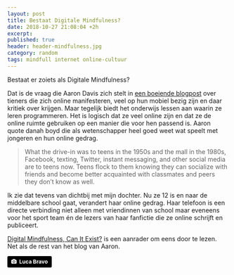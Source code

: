 ```yaml
---
layout: post
title: Bestaat Digitale Mindfulness?
date: 2018-10-27 21:08:04 +2h
excerpt:
published: true
header: header-mindfulness.jpg
category: random
tags: mindfull internet online-cultuur
---
```

Bestaat er zoiets als Digitale Mindfulness?

Dat is de vraag die Aaron Davis zich stelt in [een boeiende blogpost](https://readwriterespond.com/2018/10/digital-mindfulness/) over tieners die zich online manifesteren, veel op hun mobiel bezig zijn en daar kritiek over krijgen. Maar tegelijk biedt het onderwijs lessen aan waarin ze leren programmeren. Het is logisch dat ze veel online zijn en dat ze de online ruimte gebruiken op een manier die voor hen passend is. Aaron quote danah boyd die als wetenschapper heel goed weet wat speelt met jongeren en hun online gedrag. 

> What the drive-in was to teens in the 1950s and the mall in the 1980s, Facebook, texting, Twitter, instant messaging, and other social media are to teens now. Teens flock to them knowing they can socialize with friends and become better acquainted with classmates and peers they don’t know as well.

Ik zie dat tevens van dichtbij met mijn dochter. Nu ze 12 is en naar de middelbare school gaat, verandert haar online gedrag. Haar telefoon is een directe verbinding niet alleen met vriendinnen van school maar eveneens voor het sport team én de lezers van haar fanfictie die ze online schrijft en publiceert. 

[Digital Mindfulness, Can It Exist?](https://readwriterespond.com/2018/10/digital-mindfulness/)  is een aanrader om eens door te lezen. Net als de rest van het blog van Aaron.  

<a style="background-color:black;color:white;text-decoration:none;padding:4px 6px;font-family:-apple-system, BlinkMacSystemFont, &quot;San Francisco&quot;, &quot;Helvetica Neue&quot;, Helvetica, Ubuntu, Roboto, Noto, &quot;Segoe UI&quot;, Arial, sans-serif;font-size:12px;font-weight:bold;line-height:1.2;display:inline-block;border-radius:3px" href="https://unsplash.com/@lucabravo?utm_medium=referral&amp;utm_campaign=photographer-credit&amp;utm_content=creditBadge" target="_blank" rel="noopener noreferrer" title="Download free do whatever you want high-resolution photos from Luca Bravo"><span style="display:inline-block;padding:2px 3px"><svg xmlns="http://www.w3.org/2000/svg" style="height:12px;width:auto;position:relative;vertical-align:middle;top:-1px;fill:white" viewBox="0 0 32 32"><title>unsplash-logo</title><path d="M20.8 18.1c0 2.7-2.2 4.8-4.8 4.8s-4.8-2.1-4.8-4.8c0-2.7 2.2-4.8 4.8-4.8 2.7.1 4.8 2.2 4.8 4.8zm11.2-7.4v14.9c0 2.3-1.9 4.3-4.3 4.3h-23.4c-2.4 0-4.3-1.9-4.3-4.3v-15c0-2.3 1.9-4.3 4.3-4.3h3.7l.8-2.3c.4-1.1 1.7-2 2.9-2h8.6c1.2 0 2.5.9 2.9 2l.8 2.4h3.7c2.4 0 4.3 1.9 4.3 4.3zm-8.6 7.5c0-4.1-3.3-7.5-7.5-7.5-4.1 0-7.5 3.4-7.5 7.5s3.3 7.5 7.5 7.5c4.2-.1 7.5-3.4 7.5-7.5z"></path></svg></span><span style="display:inline-block;padding:2px 3px">Luca Bravo</span></a>